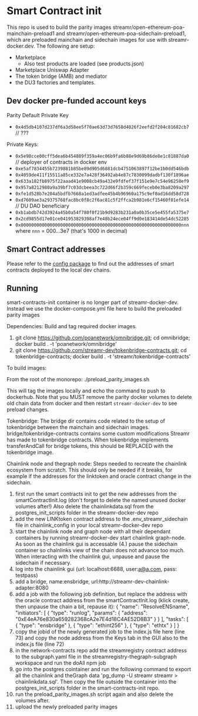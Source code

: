 # Smart Contract init
This repo is used to build the parity images streamr/open-ethereum-poa-mainchain-preload1 and streamr/open-ethereum-poa-sidechain-preload1, which are preloaded mainchain and sidechain images for use with streamr-docker.dev. The following are setup:
 * Marketplace
   * Also test products are loaded (see products.json)
 * Marketplace Uniswap Adapter
 * The token bridge (AMB) and mediator
 * the DU3 factories and templates.

## Dev docker pre-funded account keys

Parity Default Private Key
* `0x4d5db4107d237df6a3d58ee5f70ae63d73d7658d4026f2eefd2f204c81682cb7` // ???

Private Keys:
* `0x5e98cce00cff5dea6b454889f359a4ec06b9fa6b88e9d69b86de8e1c81887da0` // deployer of contracts in docker env
* `0xe5af7834455b7239881b85be89d905d6881dcb4751063897f12be1b0dd546bdb`
* `0x4059de411f15511a85ce332e7a428f36492ab4e87c7830099dadbf130f1896ae`
* `0x633a182fb8975f22aaad41e9008cb49a432e9fdfef37f151e9e7c54e96258ef9`
* `0x957a8212980a9a39bf7c03dcbeea3c722d66f2b359c669feceb0e3ba8209a297`
* `0xfe1d528b7e204a5bdfb7668a1ed3adfee45b4b96960a175c9ef0ad16dd58d728`
* `0xd7609ae3a29375768fac8bc0f8c2f6ac81c5f2ffca2b981e6cf15460f01efe14` // DU DAO beneficiary
* `0xb1abdb742d3924a45b0a54f780f0f21b9d9283b231a0a0b35ce5e455fa5375e7`
* `0x2cd9855d17e01ce041953829398af7e48b24ece04ff9d0e183414de54dc52285`
* `0x0000000000000000000000000000000000000000000000000000000000000nnn` where `nnn` = 000...3e7 (that's 1000 in decimal)

## Smart Contract addresses

Please refer to the [config package](https://github.com/streamr-dev/network-contracts/tree/master/packages/config) to find out the addresses of smart contracts deployed to the local dev chains.

## Running

smart-contracts-init container is no longer part of streamr-docker-dev. Instead we use the docker-compose.yml file here to build the preloaded parity images

Dependencies:
Build and tag required docker images.
 1. git clone https://github.com/poanetwork/omnibridge.git; cd omnibridge; docker build . -t 'poanetwork/omnibridge'
 2. git clone https://github.com/streamr-dev/tokenbridge-contracts.git; cd tokenbridge-contracts; docker build . -t 'streamr/tokenbridge-contracts'

To build images:

From the root of the monorepo:
./preload_parity_images.sh

This will tag the images locally and echo the command to push to dockerhub.
Note that you MUST remove the parity docker volumes to delete old chain data from docker and then restart `streamr-docker-dev` to see preload changes.

Tokenbridge:
The bridge dir contains code related to the setup of tokenbridge between the mainchain and sidechain images. bridge/tokenbridge-contracts contains some custom modifications Streamr has made to tokenbridge contracts. When tokenbridge implements transferAndCall for bridge tokens, this should be REPLACED with the tokenbridge image.

Chainlink node and thegraph node:
Steps needed to recreate the chainlink ecosystem from scratch. This should only be needed if it breaks, for example if the addresses for the linktoken and oracle contract change in the sidechain.
1. first run the smart contracts init to get the new addresses from the smartContractInit.log (don't forget to delete the named unused docker volumes after!) Also delete the chainlinkdata.sql from the postgres_init_scripts folder in the streamr-docker-dev repo
2. add the new LINKtoken contract address to the .env_streamr_sidechain file in chainlink_config in your local streamr-docker-dev repo
3. start the chainlink node and graph node with all their dependant containers by running streamr-docker-dev start chainlink graph-node. As soon as the chainlink gui is accessable (4.) pause the sidechain container so chainlinks view of the chain does not advance too much. When interacting with the chainlink gui, unpause and pause the sidechain if necessary.
4. log into the chainlink gui (url: localhost:6688, user:a@a.com, pass: testpass)
5. add a bridge, name:ensbridge, url:http://streamr-dev-chainlink-adapter:8080
6. add a job with the following job definition, but replace the address with the oracle contract address from the smartContractInit.log (klick create, then unpause the chain a bit, repause it):
{
  "name": "ResolveENSname",
  "initiators": [
    {
      "type": "runlog",
      "params": {
        "address": "0xE4eA76e830a659282368cA2e7E4d18C4AE52D8B3"
      }
    }
  ],
  "tasks": [
    {
      "type": "ensbridge"
    },
    {
      "type": "ethint256"
    },
    {
      "type": "ethtx"
    }
  ]
}
7. copy the jobid of the newly generated job to the index.js file here (line 73) and copy the node address from the Keys tab in the GUI also to the index.js file (line 72)
8. in the network-contracts repo add the streamregistry contract address to the subgraph.yaml file in the streamregistry-thegraph-subgraph workspace and run the doAll npm job
9. go into the postgres cointainer and run the following command to export all the chainlink and theGraph data 'pg_dump -U streamr streamr > chainlinkdata.sql'. Then copy the file outside the container into the postgres_init_scripts folder in the smart-contracts-init repo.
10. run the preload_parity_images.sh script again and also delete the volumes after.
11. upload the newly preloaded parity images
